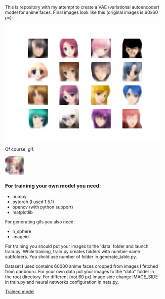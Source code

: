 This is repository with my attempt to create a VAE (variational autoencoder) model for anime faces.
Final images look like this (original images is 60x60 px):

![Sample faces](demo_images/table.png)

Of course, gif:

![Images on curve](demo_images/out.gif)

### For traininig your own model you need:
* numpy
* pytorch (I used 1.5.1)
* opencv (with python support)
* matplotlib

For generating gifs you also need:
* n_sphere
* imageio

For training you should put your images to the 'data' folder and launch train.py.
While training, train.py creates folders with number-name subfolders. You shold use number of folder in generate_table.py.

Dataset I used contains 60000 anime faces cropped from images I fetched from danbooru.
For your own data put your images to the "data" folder in the root directory.
For different (not 60 px) image side change IMAGE_SIDE in train.py and neural networks configuration in nets.py.

[Trained model](https://drive.google.com/drive/folders/1XyW6iBKvSAkOW5jR2m_bPYXrXZiKRpzM?usp=sharing)
